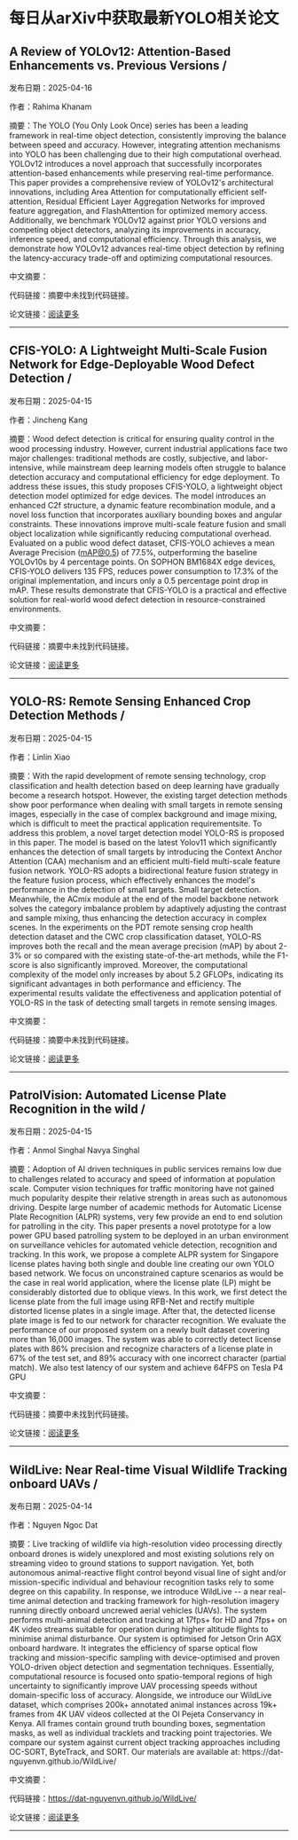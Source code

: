 # 每日从arXiv中获取最新YOLO相关论文


## A Review of YOLOv12: Attention\-Based Enhancements vs. Previous Versions / 

发布日期：2025-04-16

作者：Rahima Khanam

摘要：The YOLO \(You Only Look Once\) series has been a leading framework in real\-time object detection, consistently improving the balance between speed and accuracy. However, integrating attention mechanisms into YOLO has been challenging due to their high computational overhead. YOLOv12 introduces a novel approach that successfully incorporates attention\-based enhancements while preserving real\-time performance. This paper provides a comprehensive review of YOLOv12's architectural innovations, including Area Attention for computationally efficient self\-attention, Residual Efficient Layer Aggregation Networks for improved feature aggregation, and FlashAttention for optimized memory access. Additionally, we benchmark YOLOv12 against prior YOLO versions and competing object detectors, analyzing its improvements in accuracy, inference speed, and computational efficiency. Through this analysis, we demonstrate how YOLOv12 advances real\-time object detection by refining the latency\-accuracy trade\-off and optimizing computational resources.

中文摘要：


代码链接：摘要中未找到代码链接。

论文链接：[阅读更多](http://arxiv.org/abs/2504.11995v1)

---


## CFIS\-YOLO: A Lightweight Multi\-Scale Fusion Network for Edge\-Deployable Wood Defect Detection / 

发布日期：2025-04-15

作者：Jincheng Kang

摘要：Wood defect detection is critical for ensuring quality control in the wood processing industry. However, current industrial applications face two major challenges: traditional methods are costly, subjective, and labor\-intensive, while mainstream deep learning models often struggle to balance detection accuracy and computational efficiency for edge deployment. To address these issues, this study proposes CFIS\-YOLO, a lightweight object detection model optimized for edge devices. The model introduces an enhanced C2f structure, a dynamic feature recombination module, and a novel loss function that incorporates auxiliary bounding boxes and angular constraints. These innovations improve multi\-scale feature fusion and small object localization while significantly reducing computational overhead. Evaluated on a public wood defect dataset, CFIS\-YOLO achieves a mean Average Precision \(mAP@0.5\) of 77.5%, outperforming the baseline YOLOv10s by 4 percentage points. On SOPHON BM1684X edge devices, CFIS\-YOLO delivers 135 FPS, reduces power consumption to 17.3% of the original implementation, and incurs only a 0.5 percentage point drop in mAP. These results demonstrate that CFIS\-YOLO is a practical and effective solution for real\-world wood defect detection in resource\-constrained environments.

中文摘要：


代码链接：摘要中未找到代码链接。

论文链接：[阅读更多](http://arxiv.org/abs/2504.11305v1)

---


## YOLO\-RS: Remote Sensing Enhanced Crop Detection Methods / 

发布日期：2025-04-15

作者：Linlin Xiao

摘要：With the rapid development of remote sensing technology, crop classification and health detection based on deep learning have gradually become a research hotspot. However, the existing target detection methods show poor performance when dealing with small targets in remote sensing images, especially in the case of complex background and image mixing, which is difficult to meet the practical application requirementsite. To address this problem, a novel target detection model YOLO\-RS is proposed in this paper. The model is based on the latest Yolov11 which significantly enhances the detection of small targets by introducing the Context Anchor Attention \(CAA\) mechanism and an efficient multi\-field multi\-scale feature fusion network. YOLO\-RS adopts a bidirectional feature fusion strategy in the feature fusion process, which effectively enhances the model's performance in the detection of small targets. Small target detection. Meanwhile, the ACmix module at the end of the model backbone network solves the category imbalance problem by adaptively adjusting the contrast and sample mixing, thus enhancing the detection accuracy in complex scenes. In the experiments on the PDT remote sensing crop health detection dataset and the CWC crop classification dataset, YOLO\-RS improves both the recall and the mean average precision \(mAP\) by about 2\-3% or so compared with the existing state\-of\-the\-art methods, while the F1\-score is also significantly improved. Moreover, the computational complexity of the model only increases by about 5.2 GFLOPs, indicating its significant advantages in both performance and efficiency. The experimental results validate the effectiveness and application potential of YOLO\-RS in the task of detecting small targets in remote sensing images.

中文摘要：


代码链接：摘要中未找到代码链接。

论文链接：[阅读更多](http://arxiv.org/abs/2504.11165v1)

---


## PatrolVision: Automated License Plate Recognition in the wild / 

发布日期：2025-04-15

作者：Anmol Singhal Navya Singhal

摘要：Adoption of AI driven techniques in public services remains low due to challenges related to accuracy and speed of information at population scale. Computer vision techniques for traffic monitoring have not gained much popularity despite their relative strength in areas such as autonomous driving. Despite large number of academic methods for Automatic License Plate Recognition \(ALPR\) systems, very few provide an end to end solution for patrolling in the city. This paper presents a novel prototype for a low power GPU based patrolling system to be deployed in an urban environment on surveillance vehicles for automated vehicle detection, recognition and tracking. In this work, we propose a complete ALPR system for Singapore license plates having both single and double line creating our own YOLO based network. We focus on unconstrained capture scenarios as would be the case in real world application, where the license plate \(LP\) might be considerably distorted due to oblique views. In this work, we first detect the license plate from the full image using RFB\-Net and rectify multiple distorted license plates in a single image. After that, the detected license plate image is fed to our network for character recognition. We evaluate the performance of our proposed system on a newly built dataset covering more than 16,000 images. The system was able to correctly detect license plates with 86% precision and recognize characters of a license plate in 67% of the test set, and 89% accuracy with one incorrect character \(partial match\). We also test latency of our system and achieve 64FPS on Tesla P4 GPU

中文摘要：


代码链接：摘要中未找到代码链接。

论文链接：[阅读更多](http://arxiv.org/abs/2504.10810v1)

---


## WildLive: Near Real\-time Visual Wildlife Tracking onboard UAVs / 

发布日期：2025-04-14

作者：Nguyen Ngoc Dat

摘要：Live tracking of wildlife via high\-resolution video processing directly onboard drones is widely unexplored and most existing solutions rely on streaming video to ground stations to support navigation. Yet, both autonomous animal\-reactive flight control beyond visual line of sight and/or mission\-specific individual and behaviour recognition tasks rely to some degree on this capability. In response, we introduce WildLive \-\- a near real\-time animal detection and tracking framework for high\-resolution imagery running directly onboard uncrewed aerial vehicles \(UAVs\). The system performs multi\-animal detection and tracking at 17fps\+ for HD and 7fps\+ on 4K video streams suitable for operation during higher altitude flights to minimise animal disturbance. Our system is optimised for Jetson Orin AGX onboard hardware. It integrates the efficiency of sparse optical flow tracking and mission\-specific sampling with device\-optimised and proven YOLO\-driven object detection and segmentation techniques. Essentially, computational resource is focused onto spatio\-temporal regions of high uncertainty to significantly improve UAV processing speeds without domain\-specific loss of accuracy. Alongside, we introduce our WildLive dataset, which comprises 200k\+ annotated animal instances across 19k\+ frames from 4K UAV videos collected at the Ol Pejeta Conservancy in Kenya. All frames contain ground truth bounding boxes, segmentation masks, as well as individual tracklets and tracking point trajectories. We compare our system against current object tracking approaches including OC\-SORT, ByteTrack, and SORT. Our materials are available at: https://dat\-nguyenvn.github.io/WildLive/

中文摘要：


代码链接：https://dat-nguyenvn.github.io/WildLive/

论文链接：[阅读更多](http://arxiv.org/abs/2504.10165v2)

---

